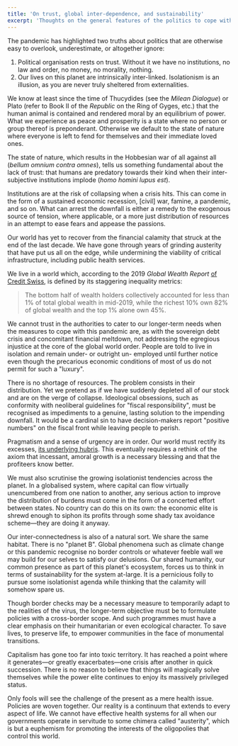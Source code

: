 ```yaml
---
title: 'On trust, global inter-dependence, and sustainability'
excerpt: 'Thoughts on the general features of the politics to cope with the pandemic and its associated issues.'
---
```


The pandemic has highlighted two truths about politics that are
otherwise easy to overlook, underestimate, or altogether ignore:

1. Political organisation rests on trust.  Without it we have no
   institutions, no law and order, no money, no morality, nothing.
2. Our lives on this planet are intrinsically inter-linked.
   Isolationism is an illusion, as you are never truly sheltered from
   externalities.

We know at least since the time of Thucydides (see the _Milean
Dialogue_) or Plato (refer to Book II of the _Republic_ on the Ring of
Gyges, etc.) that the human animal is contained and rendered moral by an
equilibrium of power.  What we experience as peace and prosperity is a
state where no person or group thereof is preponderant.  Otherwise we
default to the state of nature where everyone is left to fend for
themselves and their immediate loved ones.

The state of nature, which results in the Hobbesian war of all against
all (_bellum omnium contra omnes_), tells us something fundamental about
the lack of trust: that humans are predatory towards their kind when
their inter-subjective institutions implode (_homo homini lupus est_).

Institutions are at the risk of collapsing when a crisis hits.  This can
come in the form of a sustained economic recession, [civil] war, famine,
a pandemic, and so on.  What can arrest the downfall is either a remedy
to the exogenous source of tension, where applicable, or a more just
distribution of resources in an attempt to ease fears and appease the
passions.

Our world has yet to recover from the financial calamity that struck at
the end of the last decade.  We have gone through years of grinding
austerity that have put us all on the edge, while undermining the
viability of critical infrastructure, including public health services.

We live in a world which, according to the 2019 _Global Wealth Report_
[of Credit
Swiss](https://www.credit-suisse.com/about-us/en/reports-research/global-wealth-report.html),
is defined by its staggering inequality metrics:

> The bottom half of wealth holders collectively accounted for less than
> 1% of total global wealth in mid-2019, while the richest 10% own 82%
> of global wealth and the top 1% alone own 45%.

We cannot trust in the authorities to cater to our longer-term needs
when the measures to cope with this pandemic are, as with the sovereign
debt crisis and concomitant financial meltdown, not addressing the
egregious injustice at the core of the global world order.  People are
told to live in isolation and remain under- or outright un- employed
until further notice even though the precarious economic conditions of
most of us do not permit for such a "luxury".

There is no shortage of resources.  The problem consists in their
distribution.  Yet we pretend as if we have suddenly depleted all of our
stock and are on the verge of collapse.  Ideological obsessions, such as
conformity with neoliberal guidelines for "fiscal responsibility", must
be recognised as impediments to a genuine, lasting solution to the
impending downfall.  It would be a cardinal sin to have decision-makers
report "positive numbers" on the fiscal front while leaving people to
perish.

Pragmatism and a sense of urgency are in order.  Our world must rectify
its excesses, [its underlying hubris](https://protesilaos.com/hubris).
This eventually requires a rethink of the axiom that incessant, amoral
growth is a necessary blessing and that the profiteers know better.

We must also scrutinise the growing isolationist tendencies across the
planet.  In a globalised system, where capital can flow virtually
unencumbered from one nation to another, any serious action to improve
the distribution of burdens must come in the form of a concerted effort
between states.  No country can do this on its own: the economic elite
is shrewd enough to siphon its profits through some shady tax avoidance
scheme—they are doing it anyway.

Our inter-connectedness is also of a natural sort.  We share the same
habitat.  There is no "planet B".  Global phenomena such as climate
change or this pandemic recognise no border controls or whatever feeble
wall we may build for our selves to satisfy our delusions.  Our shared
humanity, our common presence as part of this planet's ecosystem, forces
us to think in terms of sustainability for the system at-large.  It is a
pernicious folly to pursue some isolationist agenda while thinking that
the calamity will somehow spare us.

Though border checks may be a necessary measure to temporarily adapt to
the realities of the virus, the longer-term objective must be to
formulate policies with a cross-border scope.  And such programmes must
have a clear emphasis on their humanitarian or even ecological
character.  To save lives, to preserve life, to empower communities in
the face of monumental transitions.

Capitalism has gone too far into toxic territory.  It has reached a
point where it generates—or greatly exacerbates—one crisis after another
in quick succession.  There is no reason to believe that things will
magically solve themselves while the power elite continues to enjoy its
massively privileged status.

Only fools will see the challenge of the present as a mere health issue.
Policies are woven together.  Our reality is a continuum that extends to
every aspect of life.  We cannot have effective health systems for all
when our governments operate in servitude to some chimera called
"austerity", which is but a euphemism for promoting the interests of the
oligopolies that control this world.

